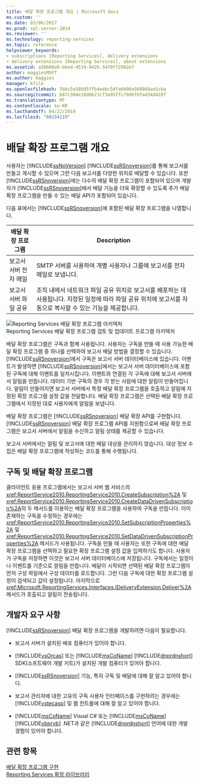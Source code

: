 ```yaml
---
title: 배달 확장 프로그램 개요 | Microsoft Docs
ms.custom: ''
ms.date: 03/06/2017
ms.prod: sql-server-2014
ms.reviewer: ''
ms.technology: reporting-services
ms.topic: reference
helpviewer_keywords:
- subscriptions [Reporting Services], delivery extensions
- delivery extensions [Reporting Services], about extensions
ms.assetid: a30600a9-bbed-4519-9426-3470ff2982e7
author: maggiesMSFT
ms.author: maggies
manager: kfile
ms.openlocfilehash: 5bbc5e58b95ffb4eebc5dfa0400a566868ae5cba
ms.sourcegitcommit: b87c384e10d6621cf3a95ffc79d6f6fad34d420f
ms.translationtype: MT
ms.contentlocale: ko-KR
ms.lasthandoff: 04/22/2019
ms.locfileid: "60154119"
---
```

# <a name="delivery-extensions-overview"></a>배달 확장 프로그램 개요
  사용자는 [!INCLUDE[ssNoVersion](../../../includes/ssnoversion-md.md)] [!INCLUDE[ssRSnoversion](../../../includes/ssrsnoversion-md.md)]를 통해 보고서를 만들고 게시할 수 있으며 그런 다음 보고서를 다양한 위치로 배달할 수 있습니다. 또한 [!INCLUDE[ssRSnoversion](../../../includes/ssrsnoversion-md.md)]에는 다수의 배달 확장 프로그램이 포함되어 있으며 개발자가 [!INCLUDE[ssRSnoversion](../../../includes/ssrsnoversion-md.md)]에서 배달 기능을 더욱 확장할 수 있도록 추가 배달 확장 프로그램을 만들 수 있는 배달 API가 포함되어 있습니다.  
  
 다음 표에서는 [!INCLUDE[ssRSnoversion](../../../includes/ssrsnoversion-md.md)]에 포함된 배달 확장 프로그램을 나열합니다.  
  
|배달 확장 프로그램|Description|  
|------------------------|-----------------|  
|보고서 서버 전자 메일|SMTP 서버를 사용하여 개별 사용자나 그룹에 보고서를 전자 메일로 보냅니다.|  
|보고서 서버 파일 공유|조직 내에서 네트워크 파일 공유 위치로 보고서를 배포하는 데 사용됩니다. 지정된 일정에 따라 파일 공유 위치에 보고서를 자동으로 복사할 수 있는 기능을 제공합니다.|  
  
 ![Reporting Services 배달 확장 프로그램 아키텍처](../../media/bk-reportservicedelivery.gif "Reporting Services 배달 확장 프로그램 아키텍처")  
Reporting Services 배달 확장 프로그램 검토 및 업데이트 프로그램 아키텍처  
  
 배달 확장 프로그램은 구독과 함께 사용됩니다. 사용자는 구독을 만들 때 사용 가능한 배달 확장 프로그램 중 하나를 선택하여 보고서 배달 방법을 결정할 수 있습니다. [!INCLUDE[ssRSnoversion](../../../includes/ssrsnoversion-md.md)]에서 구독은 보고서 서버 데이터베이스에 있습니다. 이벤트가 발생하면 [!INCLUDE[ssRSnoversion](../../../includes/ssrsnoversion-md.md)]에서는 보고서 서버 데이터베이스에 포함된 구독에 대해 이벤트를 일치시킵니다. 이벤트와 연결된 각 구독에 대해 보고서 서버에서 알림을 만듭니다. 데이터 기반 구독의 경우 각 받는 사람에 대한 알림이 만들어집니다. 알림이 만들어지면 보고서 서버에서 특정 배달 확장 프로그램을 호출하고 알림에 지정된 확장 프로그램 설정 값을 전달합니다. 배달 확장 프로그램은 선택된 배달 확장 프로그램에서 지정된 대로 사용자에게 알림을 보냅니다.  
  
 배달 확장 프로그램은 [!INCLUDE[ssRSnoversion](../../../includes/ssrsnoversion-md.md)] 배달 확장 API를 구현합니다. [!INCLUDE[ssRSnoversion](../../../includes/ssrsnoversion-md.md)] 배달 확장 프로그램 API를 지원함으로써 배달 확장 프로그램은 보고서 서버에서 알림을 수신하고 알림 상태를 제공할 수 있습니다.  
  
 보고서 서버에서는 알림 및 보고서에 대한 배달 대상을 관리하지 않습니다. 대상 정보 수집은 배달 확장 프로그램에 작성하는 코드를 통해 수행됩니다.  
  
## <a name="subscriptions-and-delivery-extensions"></a>구독 및 배달 확장 프로그램  
 클라이언트 응용 프로그램에서는 보고서 서버 웹 서비스의 <xref:ReportService2010.ReportingService2010.CreateSubscription%2A> 및 <xref:ReportService2010.ReportingService2010.CreateDataDrivenSubscription%2A>의 두 메서드를 이용하는 배달 확장 프로그램을 사용하여 구독을 만듭니다. 이미 존재하는 구독을 수정하는 경우에는 <xref:ReportService2010.ReportingService2010.SetSubscriptionProperties%2A> 및 <xref:ReportService2010.ReportingService2010.SetDataDrivenSubscriptionProperties%2A> 메서드가 사용됩니다. 구독을 만들 때 사용자는 또한 구독에 대한 배달 확장 프로그램을 선택하고 필요한 확장 프로그램 설정 값을 입력하기도 합니다. 사용자가 구독을 저장하면 이것은 보고서 서버 데이터베이스에 저장됩니다. 구독에서는 일정이나 이벤트를 기준으로 알림을 만듭니다. 배달이 시작되면 선택된 배달 확장 프로그램이 먼저 구성 파일에서 구성 데이터를 로드합니다. 그런 다음 구독에 대한 확장 프로그램 설정이 검색되고 값이 설정됩니다. 마지막으로 <xref:Microsoft.ReportingServices.Interfaces.IDeliveryExtension.Deliver%2A> 메서드가 호출되고 알림이 전송됩니다.  
  
## <a name="developer-requirements"></a>개발자 요구 사항  
 [!INCLUDE[ssRSnoversion](../../../includes/ssrsnoversion-md.md)] 배달 확장 프로그램을 개발하려면 다음이 필요합니다.  
  
-   보고서 서버가 설치된 배포 컴퓨터가 있어야 합니다.  
  
-   [!INCLUDE[vsOrcas](../../../includes/vsorcas-md.md)] 또는 [!INCLUDE[msCoName](../../../includes/msconame-md.md)] [!INCLUDE[dnprdnshort](../../../includes/dnprdnshort-md.md)] SDK(소프트웨어 개발 키트)가 설치된 개발 컴퓨터가 있어야 합니다.  
  
-   [!INCLUDE[ssRSnoversion](../../../includes/ssrsnoversion-md.md)] 기능, 특히 구독 및 배달에 대해 잘 알고 있어야 합니다.  
  
-   보고서 관리자에 대한 고유의 구독 사용자 인터페이스를 구현하려는 경우에는 [!INCLUDE[vstecasp](../../../includes/vstecasp-md.md)] 및 웹 컨트롤에 대해 잘 알고 있어야 합니다.  
  
-   [!INCLUDE[msCoName](../../../includes/msconame-md.md)] Visual C# 또는 [!INCLUDE[msCoName](../../../includes/msconame-md.md)] [!INCLUDE[vbprvb](../../../includes/vbprvb-md.md)] .NET과 같은 [!INCLUDE[dnprdnshort](../../../includes/dnprdnshort-md.md)] 언어에 대한 개발 경험이 있어야 합니다.  
  
## <a name="see-also"></a>관련 항목  
 [배달 확장 프로그램 구현](../delivery-extension/implementing-a-delivery-extension.md)   
 [Reporting Services 확장 라이브러리](../reporting-services-extension-library.md)  
  
  
